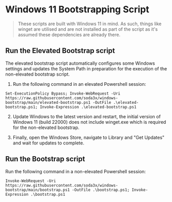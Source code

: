 # Windows 11 Bootstrapping Script

> These scripts are built with Windows 11 in mind. As such, things like winget are utilised and are not installed as part of the script as it's assumed these dependencies are already there.

## Run the Elevated Bootstrap script

The elevated bootstrap script automatically configures some Windows settings and updates the System Path in preparation for the execution of the non-elevated bootstrap script.

1. Run the following command in an elevated Powershell session:

```Set-ExecutionPolicy Bypass; Invoke-WebRequest -Uri https://raw.githubusercontent.com/soda3x/windows-bootstrap/main/elevated-bootstrap.ps1 -OutFile .\elevated-bootstrap.ps1; Invoke-Expression .\elevated-bootstrap.ps1```

2. Update Windows to the latest version and restart, the initial version of Windows 11 (build 22000) does not include winget.exe which is required for the non-elevated bootstrap.

3. Finally, open the Windows Store, navigate to Library and "Get Updates" and wait for updates to complete.

## Run the Bootstrap script

Run the following command in a non-elevated Powershell session:

```Invoke-WebRequest -Uri https://raw.githubusercontent.com/soda3x/windows-bootstrap/main/bootstrap.ps1 -OutFile .\bootstrap.ps1; Invoke-Expression .\bootstrap.ps1```
